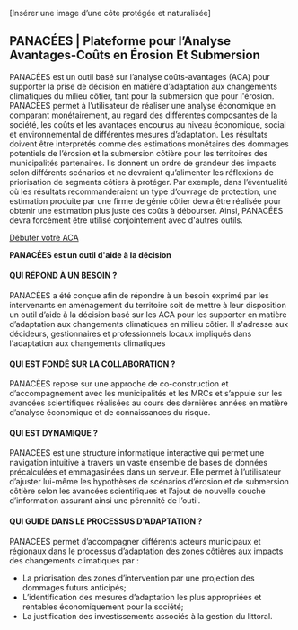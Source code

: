 [Insérer une image d’une côte protégée et naturalisée]

## PANACÉES | Plateforme pour l’Analyse Avantages-Coûts en Érosion Et Submersion 

PANACÉES est un outil basé sur l’analyse coûts-avantages (ACA) pour supporter la prise de décision en matière d’adaptation aux changements climatiques du milieu côtier, tant pour la submersion que pour l'érosion. 
PANACÉES permet à l’utilisateur de réaliser une analyse économique en comparant monétairement, au regard des différentes composantes de la société, les coûts et les avantages encourus au niveau économique, social et environnemental de différentes mesures d’adaptation.
Les résultats doivent être interprétés comme des estimations monétaires des dommages potentiels de l’érosion et la submersion côtière pour les territoires des municipalités partenaires. Ils donnent un ordre de grandeur des impacts selon différents scénarios et ne devraient qu’alimenter les réflexions de priorisation de segments côtiers à protéger. Par exemple, dans l’éventualité où les résultats recommanderaient un type d’ouvrage de protection, une estimation produite par une firme de génie côtier devra être réalisée pour obtenir une estimation plus juste des coûts à débourser. Ainsi, PANACÉES devra forcément être utilisé conjointement avec d'autres outils. 

<a href="#/outil" class="btn btn-primary btn-lg">Débuter votre ACA</a>

**PANACÉES est un outil d'aide à la décision**
 
#### QUI RÉPOND À UN BESOIN ?
PANACÉES a été conçue afin de répondre à un besoin exprimé par les intervenants en aménagement du territoire soit de mettre à leur disposition un outil d’aide à la décision basé sur les ACA pour les supporter en matière d’adaptation aux changements climatiques en milieu côtier. Il s'adresse aux décideurs, gestionnaires et professionnels locaux impliqués dans l'adaptation aux changements climatiques

#### QUI EST FONDÉ SUR LA COLLABORATION ?
PANACÉES  repose sur une approche de co-construction et d’accompagnement avec les municipalités et les MRCs et s’appuie sur les avancées scientifiques réalisées au cours des dernières années en matière d’analyse économique et de connaissances du risque. 

#### QUI EST DYNAMIQUE ?
PANACÉES est une structure informatique interactive qui permet une navigation intuitive à travers un vaste ensemble de bases de données précalculées et emmagasinées dans un serveur.
Elle permet à l’utilisateur d’ajuster lui-même les hypothèses de scénarios d’érosion et de submersion côtière selon les avancées scientifiques et l’ajout de nouvelle couche d’information assurant ainsi une pérennité de l’outil.

#### QUI GUIDE DANS LE PROCESSUS D'ADAPTATION ?
PANACÉES permet d’accompagner différents acteurs municipaux et régionaux dans le processus d’adaptation des zones côtières aux impacts des changements climatiques par :
* La priorisation des zones d’intervention par une projection des dommages futurs anticipés; 
* L’identification des mesures d’adaptation les plus appropriées et rentables économiquement pour la société;
* La justification des investissements associés à la gestion du littoral.

